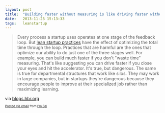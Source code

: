 ```yaml
---
layout: post
title:  "Building faster without measuring is like driving faster without looking."
date:   2013-11-23 15:13:33
tags:   leanstartup
---
```


<div class="posterous_autopost">
<div class="posterous_bookmarklet_entry">
<blockquote class="posterous_long_quote">Every process a startup uses operates at one stage of the feedback loop. But <a href="http://blogs.hbr.org/cs/2010/01/is_entrepreneurship_a_manageme.html">lean startup practices</a> have the effect of optimizing the total time through the loop. Practices that are harmful are the ones that optimize our ability to do just one of the three stages well. For example, you can build much faster if you don't "waste time" measuring. That's like suggesting you can drive faster if you close your eyes and hit the accelerator. It's true, but dangerous. The same is true for departmental structures that work like silos. They may work in large companies, but in startups they're dangerous because they encourage people to improve at their specialized job rather than maximizing learning.</blockquote>
<div class="posterous_quote_citation">via <a href="http://blogs.hbr.org/cs/2010/02/how_much_process_is_too_much.html">blogs.hbr.org</a></div>
</div>
<p style="font-size: 10px;"><a href="http://posterous.com">Posted via email</a> from <a href="http://saintsal.posterous.com/building-faster-without-measuring-is-like-dri">I'm Sal</a></p>

</div>
